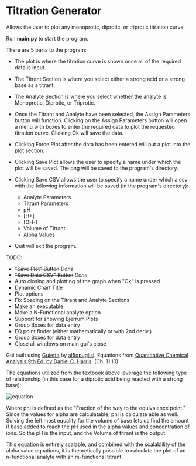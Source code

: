 # Titration Generator
Allows the user to plot any monoprotic, diprotic, or triprotic titration curve.

Run **main.py** to start the program.

There are 5 parts to the program:
  * The plot is where the titration curve is shown once all of the required data is input. 
  * The Titrant Section is where you select either a strong acid or a strong base as a titrant.
  * The Analyte Section is where you select whether the analyte is Monoprotic, Diprotic, or Triprotic.
  * Once the Titrant and Analyte have been selected, the Assign Parameters button will function. Clicking on the Assign Parameters button will open a menu with boxes to enter the required data to plot the requested titration curve. Clicking Ok will save the data.
  * Clicking Force Plot after the data has been entered will put a plot into the plot section. 
  * Clicking Save Plot allows the user to specify a name under which the plot will be saved. The png will be saved to the program's directory.
  * Clicking Save CSV allows the user to specify a name under which a csv with the following information will be saved (in the program's directory):
    * Analyte Parameters
    * Titrant Parameters
    * pH
    * [H+]
    * [OH-]
    * Volume of Titrant
    * Alpha Values
    
  * Quit will exit the program.

TODO:
  * <del>"Save Plot" Button</del> *Done*
  * <del>"Save Data CSV" Button</del> *Done*
  * Auto closing and plotting of the graph when "Ok" is pressed
  * Dynamic Chart Title
  * Plot options
  * Fix Spacing on the Titrant and Analyte Sections
  * Make an executable
  * Make a N-Functional analyte option
  * Support for showing Bjerrum Plots
  * Group Boxes for data entry
  * EQ point finder (either mathematically or with 2nd deriv.)
  * Group Boxes for data entry
  * Close all windows on main gui's close

  
Gui built using [Guietta](https://github.com/alfiopuglisi/guietta) by [alfiopuglisi](https://github.com/alfiopuglisi).
Equations from [Quantitative Chemical Analysis 9th Ed. by Daniel C. Harris](https://www.amazon.com/Quantitative-Chemical-Analysis-Daniel-Harris/dp/146413538X). (Ch. 11.10)

The equations utilized from the textbook above leverage the following type of relationship (in this case for a diprotic acid being reacted with a strong base):

![equation](https://latex.codecogs.com/svg.latex?\phi%20%20\equiv%20%20%20\frac{C_b%20V_b}{C_a%20V_a}%20=%20%20\frac{\alpha_{HA^{-}}+2\alpha_{A^{2-}}%20+%20\frac{[H^{+}]%20-%20[OH^{-}]}{C_{a}}}{1%20+%20\frac{[H^{+}]%20-%20[OH^{-}]}%20{C_{b}}})

Where phi is defined as the "Fraction of the way to the equivalence point." Since the values for alpha are calculatable, phi is calculate able as well. Solving the left most equality for the volume of base lets us find the amount if base added to reach the pH used in the alpha values and concentration of ions. So the pH is the input, and the Volume of titrant is the output. 

This equation is entirely scalable, and combined with the scalablility of the alpha value equations, it is theoretically possible to calculate the plot of an n-functional analyte with an m-functional titrant.
